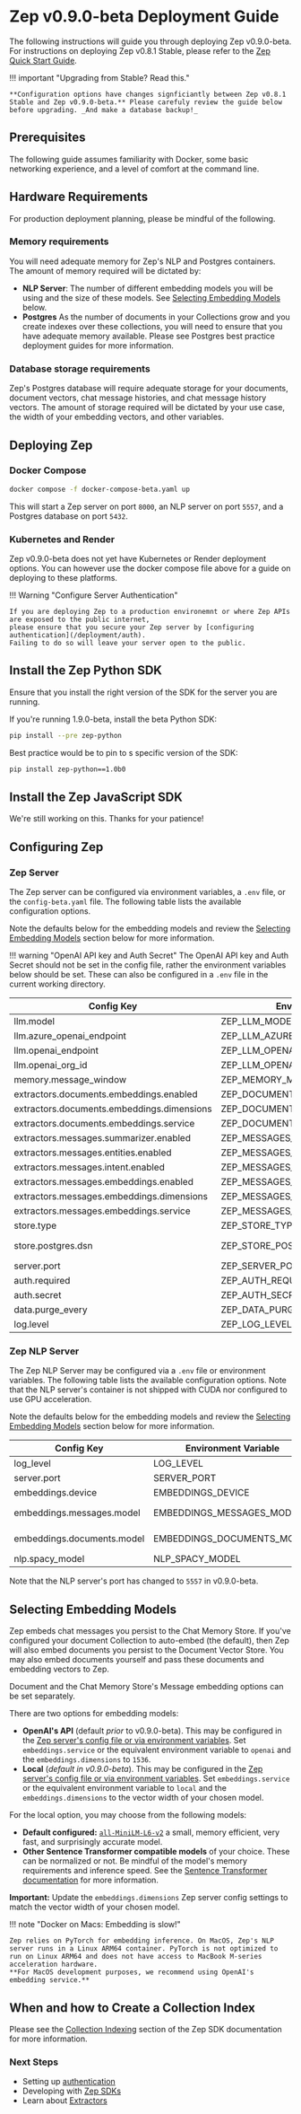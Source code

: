 # Zep v0.9.0-beta Deployment Guide

The following instructions will guide you through deploying Zep v0.9.0-beta. For instructions on deploying Zep v0.8.1 Stable, please refer to the [Zep Quick Start Guide](/deployment/quickstart).


!!! important "Upgrading from Stable? Read this."

    **Configuration options have changes signficiantly between Zep v0.8.1 Stable and Zep v0.9.0-beta.** Please carefuly review the guide below before upgrading. _And make a database backup!_

## Prerequisites

The following guide assumes familiarity with Docker, some basic networking experience, and a level of comfort at the command line. 

## Hardware Requirements

For production deployment planning, please be mindful of the following.

### Memory requirements

You will need adequate memory for Zep's NLP and Postgres containers. The amount of memory required will be dictated by:
  
- **NLP Server**: The number of different embedding models you will be using and the size of these models. See [Selecting Embedding Models](#selecting-embedding-models) below.
- **Postgres** As the number of documents in your Collections grow and you create indexes over these collections, you will need to ensure that you have adequate memory available. Please see Postgres best practice deployment guides for more information.

### Database storage requirements

Zep's Postgres database will require adequate storage for your documents, document vectors, chat message histories, and chat message history vectors. The amount of storage required will be dictated by your use case, the width of your embedding vectors, and other variables.

## Deploying Zep
### Docker Compose

```bash
docker compose -f docker-compose-beta.yaml up
```

This will start a Zep server on port `8000`, an NLP server on port `5557`, and a Postgres database on port `5432`.

### Kubernetes and Render

Zep v0.9.0-beta does not yet have Kubernetes or Render deployment options. You can however use the docker compose file above for a guide on deploying to these platforms.

!!! Warning "Configure Server Authentication"

    If you are deploying Zep to a production environemnt or where Zep APIs are exposed to the public internet, 
    please ensure that you secure your Zep server by [configuring authentication](/deployment/auth).
    Failing to do so will leave your server open to the public.


## Install the Zep Python SDK

Ensure that you install the right version of the SDK for the server you are running.

If you're running 1.9.0-beta, install the beta Python SDK:

```bash
pip install --pre zep-python
```

Best practice would be to pin to s specific version of the SDK:

```bash
pip install zep-python==1.0b0
```

## Install the Zep JavaScript SDK

We're still working on this. Thanks for your patience!


## Configuring Zep
### Zep Server

The Zep server can be configured via environment variables, a `.env` file, or the `config-beta.yaml` file. The following table lists the available configuration options. 

Note the defaults below for the embedding models and review the [Selecting Embedding Models](#selecting-embedding-models) section below for more information.

!!! warning "OpenAI API key and Auth Secret"
    The OpenAI API key and Auth Secret should not be set in the config file, rather the environment variables 
    below should be set. These can also be configured in a `.env` file in the current working directory.


| Config Key                                 | Environment Variable                | Default                                                      |
|--------------------------------------------|-------------------------------------|--------------------------------------------------------------|
| llm.model                                  | ZEP_LLM_MODEL                       | gpt-3.5-turbo                                                |
| llm.azure_openai_endpoint                  | ZEP_LLM_AZURE_OPENAI_ENDPOINT       | undefined                                                    |
| llm.openai_endpoint                        | ZEP_LLM_OPENAI_ENDPOINT             | undefined                                                    |
| llm.openai_org_id                          | ZEP_LLM_OPENAI_ORG_ID               | undefined                                                    |
| memory.message_window                      | ZEP_MEMORY_MESSAGE_WINDOW           | 12                                                           |
| extractors.documents.embeddings.enabled    | ZEP_DOCUMENTS_EMBEDDINGS_ENABLED    | true                                                         |
| extractors.documents.embeddings.dimensions | ZEP_DOCUMENTS_EMBEDDINGS_DIMENSIONS | 384                                                          |
| extractors.documents.embeddings.service    | ZEP_DOCUMENTS_EMBEDDINGS_SERVICE    | local                                                        |
| extractors.messages.summarizer.enabled     | ZEP_MESSAGES_SUMMARIZER_ENABLED     | true                                                         |
| extractors.messages.entities.enabled       | ZEP_MESSAGES_ENTITIES_ENABLED       | true                                                         |
| extractors.messages.intent.enabled         | ZEP_MESSAGES_INTENT_ENABLED         | false                                                        |
| extractors.messages.embeddings.enabled     | ZEP_MESSAGES_EMBEDDINGS_ENABLED     | true                                                         |
| extractors.messages.embeddings.dimensions  | ZEP_MESSAGES_EMBEDDINGS_DIMENSIONS  | 384                                                          |
| extractors.messages.embeddings.service     | ZEP_MESSAGES_EMBEDDINGS_SERVICE     | local                                                        |
| store.type                                 | ZEP_STORE_TYPE                      | postgres                                                     |
| store.postgres.dsn                         | ZEP_STORE_POSTGRES_DSN              | postgres://postgres:postgres@localhost:5432/?sslmode=disable |
| server.port                                | ZEP_SERVER_PORT                     | 8000                                                         |
| auth.required                              | ZEP_AUTH_REQUIRED                   | false                                                        |
| auth.secret                                | ZEP_AUTH_SECRET                     | do-not-use-this-secret-in-production                         |
| data.purge_every                           | ZEP_DATA_PURGE_EVERY                | 60                                                           |
| log.level                                  | ZEP_LOG_LEVEL                       | info                                                         |



### Zep NLP Server

The Zep NLP Server may be configured via a `.env` file or environment variables. The following table lists the available configuration options. Note that the NLP server's container is not shipped with CUDA nor configured to use GPU acceleration.

Note the defaults below for the embedding models and review the [Selecting Embedding Models](#selecting-embedding-models) section below for more information.

| Config Key                 | Environment Variable       | Default          |
|----------------------------|----------------------------|------------------|
| log_level                  | LOG_LEVEL                  | info             |
| server.port                | SERVER_PORT                | 5557             |
| embeddings.device          | EMBEDDINGS_DEVICE          | cpu              |
| embeddings.messages.model  | EMBEDDINGS_MESSAGES_MODEL  | all-MiniLM-L6-v2 |
| embeddings.documents.model | EMBEDDINGS_DOCUMENTS_MODEL | all-MiniLM-L6-v2 |
| nlp.spacy_model            | NLP_SPACY_MODEL            | en_core_web_sm   |


Note that the NLP server's port has changed to `5557` in v0.9.0-beta.



## Selecting Embedding Models

Zep embeds chat messages you persist to the Chat Memory Store. If you've configured your document Collection to auto-embed (the default), then Zep will also embed documents you persist to the Document Vector Store. You may also embed documents yourself and pass these documents and embedding vectors to Zep.

Document and the Chat Memory Store's Message embedding options can be set separately.

There are two options for embedding models: 

- **OpenAI's API** (default _prior_ to v0.9.0-beta). This may be configured in the [Zep server's config file or via environment variables](#zep-server). Set `embeddings.service` or the equivalent environment variable to `openai` and the `embeddings.dimensions` to `1536`.
- **Local** (_default in v0.9.0-beta_). This may be configured in the [Zep server's config file or via environment variables](#zep-server). Set `embeddings.service` or the equivalent environment variable to `local` and the `embeddings.dimensions` to the vector width of your chosen model.

For the local option, you may choose from the following models:

- **Default configured:** [`all-MiniLM-L6-v2`](https://huggingface.co/sentence-transformers/all-MiniLM-L6-v2) a small, memory efficient, very fast, and surprisingly accurate model.
- **Other Sentence Transformer compatible models** of your choice. These can be normalized or not. Be mindful of the model's memory requirements and inference speed. See the [Sentence Transformer documentation](https://www.sbert.net/docs/pretrained_models.html) for more information.

**Important:** Update the `embeddings.dimensions` Zep server config settings to match the vector width of your chosen model.


!!! note "Docker on  Macs: Embedding is slow!"

    Zep relies on PyTorch for embedding inference. On MacOS, Zep's NLP server runs in a Linux ARM64 container. PyTorch is not optimized to run on Linux ARM64 and does not have access to MacBook M-series acceleration hardware.
    **For MacOS development purposes, we recommend using OpenAI's embedding service.**

## When and how to Create a Collection Index

Please see the [Collection Indexing](/sdk/documents/#indexing-a-collection) section of the Zep SDK documentation for more information.

### Next Steps

- Setting up [authentication](/deployment/auth)
- Developing with [Zep SDKs](/sdk)
- Learn about [Extractors](/extractors)